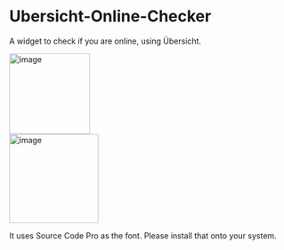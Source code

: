 # Ubersicht-Online-Checker
A widget to check if you are online, using Übersicht.

<img width="145" alt="image" src="https://user-images.githubusercontent.com/24487638/166644257-387dc056-b90d-423b-a11d-f33874cd692c.png"><br>
<img width="160" alt="image" src="https://user-images.githubusercontent.com/24487638/166644382-0a478c54-258c-4098-8f2d-c83f6713d622.png">

It uses Source Code Pro as the font. Please install that onto your system.
